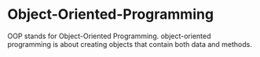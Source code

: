 # Object-Oriented-Programming
OOP stands for Object-Oriented Programming.  object-oriented programming is about creating objects that contain both data and methods.
